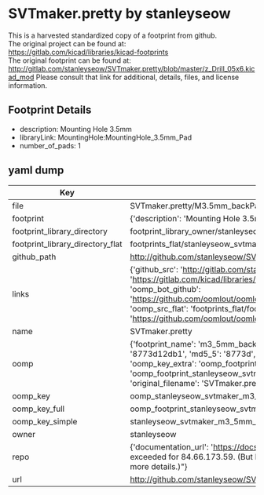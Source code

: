 # SVTmaker.pretty by stanleyseow  
This is a harvested standardized copy of a footprint from github.  
The original project can be found at:  
https://gitlab.com/kicad/libraries/kicad-footprints  
The original footprint can be found at:
http://gitlab.com/stanleyseow/SVTmaker.pretty/blob/master/z_Drill_05x6.kicad_mod
Please consult that link for additional, details, files, and license information.  
## Footprint Details
* description: Mounting Hole 3.5mm  
* libraryLink: MountingHole:MountingHole_3.5mm_Pad  
* number_of_pads: 1  
## yaml dump  
| Key | Value |  
| --- | --- |  
| file | SVTmaker.pretty/M3.5mm_backPad.kicad_mod |  
| footprint | {'description': 'Mounting Hole 3.5mm', 'libraryLink': 'MountingHole:MountingHole_3.5mm_Pad', 'number_of_pads': 1} |  
| footprint_library_directory | footprint_library_owner/stanleyseow_SVTmaker.pretty |  
| footprint_library_directory_flat | footprints_flat/stanleyseow_svtmaker_m3_5mm_backpad/working |  
| github_path | http://github.com/stanleyseow/SVTmaker.pretty/blob/master/M3.5mm_backPad.kicad_mod |  
| links | {'github_src': 'http://gitlab.com/stanleyseow/SVTmaker.pretty/blob/master/z_Drill_05x6.kicad_mod', 'github_src_repo': 'https://gitlab.com/kicad/libraries/kicad-footprints', 'oomp_bot': 'footprints/stanleyseow_svtmaker_m3_5mm_backpad/working', 'oomp_bot_github': 'https://github.com/oomlout/oomlout_oomp_footprint_bot/tree/main/footprints/stanleyseow_svtmaker_m3_5mm_backpad/working', 'oomp_src_flat': 'footprints_flat/footprints_flat/stanleyseow_svtmaker_m3_5mm_backpad/working', 'oomp_src_flat_github': 'https://github.com/oomlout/oomlout_oomp_footprint_src/tree/main/footprints_flat/stanleyseow_svtmaker_m3_5mm_backpad/working'} |  
| name | SVTmaker.pretty |  
| oomp | {'footprint_name': 'm3_5mm_backpad', 'library_name': 'svtmaker', 'md5': '8773d12db1fc382ae360ef63fdc2843e', 'md5_10': '8773d12db1', 'md5_5': '8773d', 'md5_6': '8773d1', 'oomp_key': 'oomp_stanleyseow_svtmaker_m3_5mm_backpad', 'oomp_key_extra': 'oomp_footprint_stanleyseow_svtmaker_m3_5mm_backpad', 'oomp_key_full': 'oomp_footprint_stanleyseow_svtmaker_m3_5mm_backpad_8773d1', 'oomp_key_simple': 'stanleyseow_svtmaker_m3_5mm_backpad', 'original_filename': 'SVTmaker.pretty/M3.5mm_backPad.kicad_mod', 'owner_name': 'stanleyseow'} |  
| oomp_key | oomp_stanleyseow_svtmaker_m3_5mm_backpad |  
| oomp_key_full | oomp_footprint_stanleyseow_svtmaker_m3_5mm_backpad |  
| oomp_key_simple | stanleyseow_svtmaker_m3_5mm_backpad |  
| owner | stanleyseow |  
| repo | {'documentation_url': 'https://docs.github.com/rest/overview/resources-in-the-rest-api#rate-limiting', 'message': "API rate limit exceeded for 84.66.173.59. (But here's the good news: Authenticated requests get a higher rate limit. Check out the documentation for more details.)"} |  
| url | http://github.com/stanleyseow/SVTmaker.pretty |  

